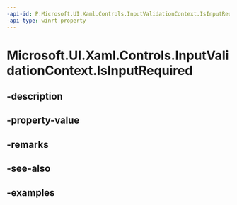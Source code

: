 ```yaml
---
-api-id: P:Microsoft.UI.Xaml.Controls.InputValidationContext.IsInputRequired
-api-type: winrt property
---
```


# Microsoft.UI.Xaml.Controls.InputValidationContext.IsInputRequired

<!--
public bool IsInputRequired { get; }
-->


## -description

## -property-value

## -remarks

## -see-also

## -examples


